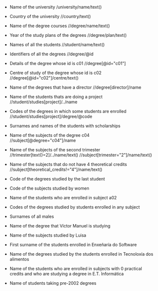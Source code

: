 - Name of the university
    /university/name/text()
- Country of the university
    //country/text()
- Name of the degree courses
    //degree/name/text()
- Year of the study plans of the degrees
    //degree/plan/text()
- Names of all the students
    //student/name/text()
- Identifiers of all the degrees
    //degree/@id
- Details of the degree whose id is c01
    //degree[@id="c01"]
- Centre of study of the degree whose id is c02
    //degree[@id="c02"]/centre/text()
- Name of the degrees that have a director
    //degree[director]/name
- Name of the students thats are doing a project
    //student/studies[project]/../name
- Codes of the degrees in which some students are enrolled
    //student/studies[project]/degree/@code
- Surnames and names of the students with scholarships

- Name of the subjects of the degree c04
    //subject[@degree="c04"]/name
- Name of the subjects of the second trimester
    //trimester[text()=2]/../name/text()
    //subject[trimester="2"]/name/text()
- Name of the subjects that do not have 4 theoretical credits
    //subject[theoretical_credits!="4"]/name/text()
- Code of the degrees studied by the last student
    
- Code of the subjects studied by women
- Name of the students who are enrolled in subject a02
- Codes of the degrees studied by students enrolled in any subject
- Surnames of all males
- Name of the degree that Víctor Manuel is studying
- Name of the subjects studied by Luisa
- First surname of the students enrolled in Enxeñaría do Software
- Name of the degrees studied by the students enrolled in Tecnoloxía dos alimentos
- Name of the students who are enrolled in subjects with 0 practical credits and who are studying a degree in E.T. Informática
- Name of students taking pre-2002 degrees